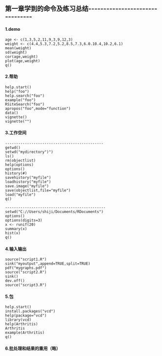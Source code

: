 ## 第一章学到的命令及练习总结--------------------------------
#### 1.demo
	age <- c(1,3,5,2,11,9,3,9,12,3)
 	weight <- c(4.4,5.3,7.2,5.2,8.5,7.3,6.0.10.4,10.2,6.1)
	mean(weight)
	sd(weight)
	cor(age,weight)
	plot(age,weight)
	q()

#### 2.帮助
	help.start()
	help("foo")
	help.search("foo")
	example("foo")
	RSiteSearch("foo")
	apropos("foo",mode="function")
	data()
	vignette()
	vignette("")

#### 3.工作空间
	---------------------------------------------
	getwd()
	setwd("mydirectory")")
	ls()
	rm(objectlist)
	help(options)
	options()
	history(#)
	savehistory("myfile")
	loadhistory("myfile")
	save.image("myfile")
	save(objectlist,file="myfile")
	load("myfile")
	q()

	----------------------------------------------
	setwd("C://Users/shiji/Documents/RDocuments")
	options()
	options(digits=3)
	x <- runif(20)
	summary(x)
	hist(x)
	q()

#### 4.输入输出
	source("script1.R")
	sink("myoutput",append=TRUE,split=TRUE)
	pdf("mygraphs.pdf")
	source("script2.R")
	sink()
	dev.off()
	source("script3.R")

#### 5.包
	help.start()
	install.packages("vcd")
	help(package="vcd")
	library(vcd)
	help(Arthritis)
	Arthritis
	example(Arthritis)
	q()

#### 6.批处理和结果的重用（略）	
